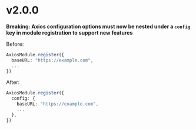 # v2.0.0

**Breaking: Axios configuration options must now be nested under a `config` key in module registration to support new features**

Before:

```ts
AxiosModule.register({
  baseURL: "https://example.com",
  ...
})
```

After:

```ts
AxiosModule.register({
  config: {
    baseURL: "https://example.com",
    ...
  },
})
```
